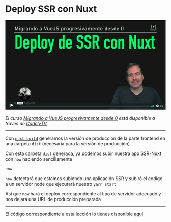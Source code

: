 # Deploy SSR con Nuxt

[![Deploy SSR con Nuxt](./img/cover-deploy-ssr-vue.png)](https://pro.codely.tv/library/migrando-a-vuejs-progresivamente-desde-0)  

_El curso [Migrando a VueJS progresivamente desde 0](https://pro.codely.tv/library/migrando-a-vuejs-progresivamente-desde-0) está disponible a través de [CodelyTV](https://pro.codely.tv/)_

---

Con [`nuxt build`](https://nuxtjs.org/guide/commands/) generamos la versión de producción de la parte frontend en una carpeta `dist` (necesaria para la versión de producción)

Con esta carpeta `dist` generada, ya podemos subir nuestra app SSR-Nuxt con `now` haciendo sencillamente

```
now
```

`now` detectará que estamos subiendo una aplicación SSR y subirá el codigo a un servidor node que ejecutará nuestro `yarn start`

Así que `now` hará el deploy correspondiente al tipo de servidor adecuado y nos dejará una URL de producción preparada


---

El código correspondiente a esta lección lo tienes disponible [aqui](https://github.com/codelyTV/vue-progressive-migration-course/blob/master/13-ssr-nuxt/)

